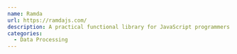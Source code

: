 ```yaml
---
name: Ramda
url: https://ramdajs.com/
description: A practical functional library for JavaScript programmers.
categories:
  - Data Processing
---
```


